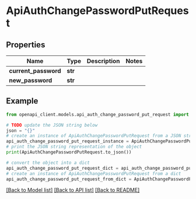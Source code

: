 # ApiAuthChangePasswordPutRequest


## Properties

Name | Type | Description | Notes
------------ | ------------- | ------------- | -------------
**current_password** | **str** |  | 
**new_password** | **str** |  | 

## Example

```python
from openapi_client.models.api_auth_change_password_put_request import ApiAuthChangePasswordPutRequest

# TODO update the JSON string below
json = "{}"
# create an instance of ApiAuthChangePasswordPutRequest from a JSON string
api_auth_change_password_put_request_instance = ApiAuthChangePasswordPutRequest.from_json(json)
# print the JSON string representation of the object
print(ApiAuthChangePasswordPutRequest.to_json())

# convert the object into a dict
api_auth_change_password_put_request_dict = api_auth_change_password_put_request_instance.to_dict()
# create an instance of ApiAuthChangePasswordPutRequest from a dict
api_auth_change_password_put_request_from_dict = ApiAuthChangePasswordPutRequest.from_dict(api_auth_change_password_put_request_dict)
```
[[Back to Model list]](../README.md#documentation-for-models) [[Back to API list]](../README.md#documentation-for-api-endpoints) [[Back to README]](../README.md)


